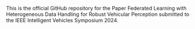 This is the official GitHub repository for the Paper Federated Learning with Heterogeneous Data Handling for Robust Vehicular Perception submitted to the IEEE Intelligent Vehicles Symposium 2024. 

